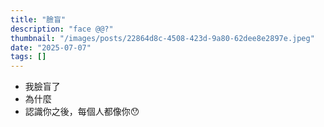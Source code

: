 ```yaml
---
title: "臉盲"
description: "face @@?"
thumbnail: "/images/posts/22864d8c-4508-423d-9a80-62dee8e2897e.jpeg"
date: "2025-07-07"
tags: []
---
```

- 我臉盲了
- 為什麼
- 認識你之後，每個人都像你😯

